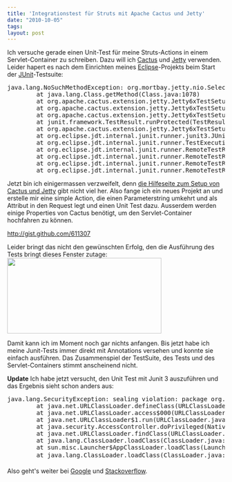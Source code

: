 ```yaml
---
title: 'Integrationstest für Struts mit Apache Cactus und Jetty'
date: "2010-10-05"
tags: 
layout: post
---
```

<p>Ich versuche gerade&nbsp;einen Unit-Test f&uuml;r&nbsp;meine Struts-Actions in einem Servlet-Container zu schreiben. Dazu will ich <a href="http://jakarta.apache.org/cactus">Cactus</a> und <a href="http://jetty.codehaus.org/jetty/">Jetty</a> verwenden. Leider hapert es nach dem Einrichten meines <a href="http://eclipse.org/">Eclipse</a>-Projekts beim Start der <a href="http://junit.org/">JUnit</a>-Testsuite:</p>
<div class="CodeRay">
  <div class="code"><pre>java.lang.NoSuchMethodException: org.mortbay.jetty.nio.SelectChannelConnector.setPort(java.lang.String)
        at java.lang.Class.getMethod(Class.java:1078)
        at org.apache.cactus.extension.jetty.Jetty6xTestSetup.createServer(Jetty6xTestSetup.java:374)
        at org.apache.cactus.extension.jetty.Jetty6xTestSetup.setUp(Jetty6xTestSetup.java:210)
        at org.apache.cactus.extension.jetty.Jetty6xTestSetup$1.protect(Jetty6xTestSetup.java:166)
        at junit.framework.TestResult.runProtected(TestResult.java:124)
        at org.apache.cactus.extension.jetty.Jetty6xTestSetup.run(Jetty6xTestSetup.java:175)
        at org.eclipse.jdt.internal.junit.runner.junit3.JUnit3TestReference.run(JUnit3TestReference.java:130)
        at org.eclipse.jdt.internal.junit.runner.TestExecution.run(TestExecution.java:38)
        at org.eclipse.jdt.internal.junit.runner.RemoteTestRunner.runTests(RemoteTestRunner.java:460)
        at org.eclipse.jdt.internal.junit.runner.RemoteTestRunner.runTests(RemoteTestRunner.java:673)
        at org.eclipse.jdt.internal.junit.runner.RemoteTestRunner.run(RemoteTestRunner.java:386)
        at org.eclipse.jdt.internal.junit.runner.RemoteTestRunner.main(RemoteTestRunner.java:196)</pre></div>
</div>

<p>Jetzt bin ich einigermassen verzweifelt, denn <a href="http://jakarta.apache.org/cactus/integration/integration_jetty.html">die Hilfeseite zum Setup von Cactus und Jetty</a> gibt nicht viel her. Also fange ich ein neues Projekt an und erstelle mir eine simple Action, die einen Parameterstring umkehrt und als Attribut in den Request legt und einen Unit Test dazu. Ausserdem werden einige Properties von Cactus ben&ouml;tigt, um den Servlet-Container hochfahren zu k&ouml;nnen.</p>
<p><p><a href="http://gist.github.com/611307">http://gist.github.com/611307</a></p></p>
<p>Leider bringt das nicht den gew&uuml;nschten Erfolg, den die Ausf&uuml;hrung des Tests bringt dieses Fenster zutage:<img src="http://blog.kopis.de/wp-content/uploads/2010/10/SS-2010-10-05_12.05.42.png.scaled500-300x147.png" width="357" height="175"/>
</p>
<p>Damit kann ich im Moment noch gar nichts anfangen. Bis jetzt habe ich meine Junit-Tests immer direkt mit Annotations versehen und konnte sie einfach ausf&uuml;hren. Das Zusammenspiel der TestSuite, des Tests und des Servlet-Containers stimmt anscheinend nicht.</p>
<p><strong>Update</strong> Ich habe jetzt versucht, den Unit Test mit Junit 3 auszuf&uuml;hren und das Ergebnis sieht schon anders aus:</p>
<div class="CodeRay">
  <div class="code"><pre>java.lang.SecurityException: sealing violation: package org.mortbay.jetty is sealed
        at java.net.URLClassLoader.defineClass(URLClassLoader.java:234)
        at java.net.URLClassLoader.access$000(URLClassLoader.java:58)
        at java.net.URLClassLoader$1.run(URLClassLoader.java:197)
        at java.security.AccessController.doPrivileged(Native Method)
        at java.net.URLClassLoader.findClass(URLClassLoader.java:190)
        at java.lang.ClassLoader.loadClass(ClassLoader.java:307)
        at sun.misc.Launcher$AppClassLoader.loadClass(Launcher.java:301)
        at java.lang.ClassLoader.loadClass(ClassLoader.java:248)ÃÂ </pre></div>
</div>

<p>Also geht's weiter bei <a href="http://www.google.de/search?q=SecurityException:+sealing+violation+cactus+jetty">Google</a> und <a href="http://stackoverflow.com/">Stackoverflow</a>.</p>
